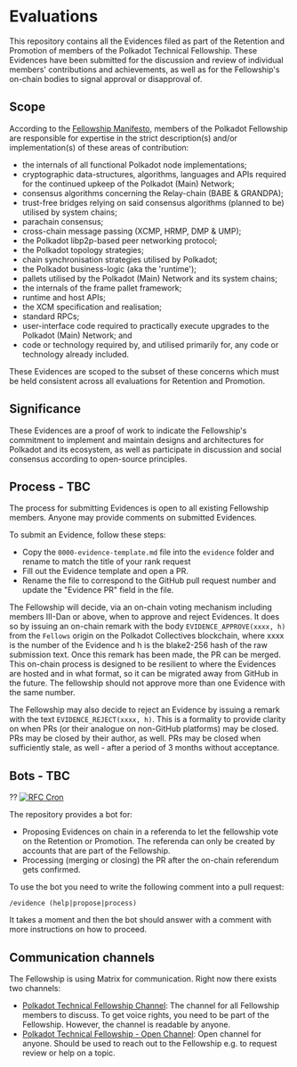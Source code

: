 # Evaluations

This repository contains all the Evidences filed as part of the Retention and Promotion of members of the Polkadot Technical Fellowship. These Evidences have been submitted for the discussion and review of individual members' contributions and achievements, as well as for the Fellowship's on-chain bodies to signal approval or disapproval of.


## Scope

According to the [Fellowship Manifesto](https://github.com/polkadot-fellows/manifesto/blob/0c3df46d76625980b8b48742cb86f4d8fa6dda8d/manifesto.pdf), members of the Polkadot Fellowship are responsible for expertise in the strict description(s) and/or implementation(s) of these areas of contribution:
 * the internals of all functional Polkadot node implementations;
 * cryptographic data-structures, algorithms, languages and APIs required for the continued upkeep of the Polkadot (Main) Network;
 * consensus algorithms concerning the Relay-chain (BABE \& GRANDPA);
 * trust-free bridges relying on said consensus algorithms (planned to be) utilised by system chains;
 * parachain consensus;
 * cross-chain message passing (XCMP, HRMP, DMP \& UMP);
 * the Polkadot libp2p-based peer networking protocol;
 * the Polkadot topology strategies;
 * chain synchronisation strategies utilised by Polkadot;
 * the Polkadot business-logic (aka the 'runtime');
 * pallets utilised by the Polkadot (Main) Network and its system chains;
 * the internals of the frame pallet framework;
 * runtime and host APIs;
 * the XCM specification and realisation;
 * standard RPCs;
 * user-interface code required to practically execute upgrades to the Polkadot (Main) Network; and
 * code or technology required by, and utilised primarily for, any code or technology already included.

These Evidences are scoped to the subset of these concerns which must be held consistent across all evaluations for Retention and Promotion.


## Significance

These Evidences are a proof of work to indicate the Fellowship's commitment to implement and maintain designs and architectures for Polkadot and its ecosystem, as well as participate in discussion and social consensus according to open-source principles.


## Process - TBC

The process for submitting Evidences is open to all existing Fellowship members. Anyone may provide comments on submitted Evidences.

To submit an Evidence, follow these steps:
  * Copy the `0000-evidence-template.md` file into the `evidence` folder and rename to match the title of your rank request
  * Fill out the Evidence template and open a PR.
  * Rename the file to correspond to the GitHub pull request number and update the "Evidence PR" field in the file.

The Fellowship will decide, via an on-chain voting mechanism including members III-Dan or above, when to approve and reject Evidences. It does so by issuing an on-chain remark with the body `EVIDENCE_APPROVE(xxxx, h)` from the `Fellows` origin on the Polkadot Collectives blockchain, where xxxx is the number of the Evidence and h is the blake2-256 hash of the raw submission text. Once this remark has been made, the PR can be merged. This on-chain process is designed to be resilient to where the Evidences are hosted and in what format, so it can be migrated away from GitHub in the future. The fellowship should not approve more than one Evidence with the same number.

The Fellowship may also decide to reject an Evidence by issuing a remark with the text `EVIDENCE_REJECT(xxxx, h)`. This is a formality to provide clarity on when PRs (or their analogue on non-GitHub platforms) may be closed. PRs may be closed by their author, as well. PRs may be closed when sufficiently stale, as well - after a period of 3 months without acceptance.


## Bots - TBC

?? [![RFC Cron](https://github.com/polkadot-fellows/RFCs/actions/workflows/Evidence??-referenda-notifications.yml/badge.svg)](https://github.com/polkadot-fellows/Evaluations??/actions/workflows/Evidence??-referenda-notifications.yml)

The repository provides a bot for:

* Proposing Evidences on chain in a referenda to let the fellowship vote on the Retention or Promotion. The referenda can only be created by accounts that are part of the Fellowship.
* Processing (merging or closing) the PR after the on-chain referendum gets confirmed.

To use the bot you need to write the following comment into a pull request:

``` text
/evidence (help|propose|process)
```

It takes a moment and then the bot should answer with a comment with more instructions on how to proceed.


## Communication channels

The Fellowship is using Matrix for communication. Right now there exists two channels:

- [Polkadot Technical Fellowship Channel](https://matrix.to/#/#fellowship-members:parity.io): The channel for all Fellowship members to discuss. To get voice rights, you need to be part of the Fellowship. However, the channel is readable by anyone.
- [Polkadot Technical Fellowship - Open Channel](https://matrix.to/#/#fellowship-open-channel:parity.io): Open channel for anyone. Should be used to reach out to the Fellowship e.g. to request review or help on a topic.
